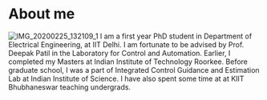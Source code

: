 # About me
![IMG_20200225_132109_1](https://user-images.githubusercontent.com/65863581/84504417-86f05700-acd9-11ea-827c-a18fda4c068e.jpg)
I am a first year PhD student in Department of Electrical Engineering, at IIT Delhi. I am fortunate to be advised by Prof. Deepak Patil in the Laboratory for Control and Automation. Earlier, I completed my Masters at Indian Institute of Technology Roorkee.
Before graduate school, I was a part of Integrated Control Guidance and Estimation Lab at Indian Institute of Science. 
I have also spent some time at at KIIT Bhubhaneswar teaching undergrads.
